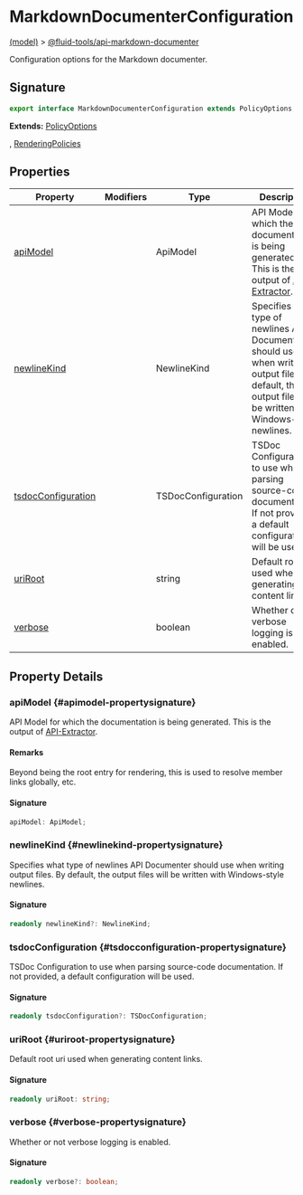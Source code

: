 
# MarkdownDocumenterConfiguration

[(model)](./index) &gt; [@fluid-tools/api-markdown-documenter](./api-markdown-documenter)

Configuration options for the Markdown documenter.

## Signature

```typescript
export interface MarkdownDocumenterConfiguration extends PolicyOptions, RenderingPolicies 
```
<b>Extends:</b> [PolicyOptions](./api-markdown-documenter/policyoptions-interface)

, [RenderingPolicies](./api-markdown-documenter/renderingpolicies-interface)


## Properties

|  Property | Modifiers | Type | Description |
|  --- | --- | --- | --- |
|  [apiModel](./api-markdown-documenter/markdowndocumenterconfiguration-interface#apimodel-propertysignature) |  | ApiModel | API Model for which the documentation is being generated. This is the output of [API-Extractor](https://api-extractor.com/)<!-- -->. |
|  [newlineKind](./api-markdown-documenter/markdowndocumenterconfiguration-interface#newlinekind-propertysignature) |  | NewlineKind | Specifies what type of newlines API Documenter should use when writing output files. By default, the output files will be written with Windows-style newlines. |
|  [tsdocConfiguration](./api-markdown-documenter/markdowndocumenterconfiguration-interface#tsdocconfiguration-propertysignature) |  | TSDocConfiguration | TSDoc Configuration to use when parsing source-code documentation. If not provided, a default configuration will be used. |
|  [uriRoot](./api-markdown-documenter/markdowndocumenterconfiguration-interface#uriroot-propertysignature) |  | string | Default root uri used when generating content links. |
|  [verbose](./api-markdown-documenter/markdowndocumenterconfiguration-interface#verbose-propertysignature) |  | boolean | Whether or not verbose logging is enabled. |

## Property Details

### apiModel {#apimodel-propertysignature}

API Model for which the documentation is being generated. This is the output of [API-Extractor](https://api-extractor.com/)<!-- -->.

#### Remarks

Beyond being the root entry for rendering, this is used to resolve member links globally, etc.

#### Signature

```typescript
apiModel: ApiModel;
```

### newlineKind {#newlinekind-propertysignature}

Specifies what type of newlines API Documenter should use when writing output files. By default, the output files will be written with Windows-style newlines.

#### Signature

```typescript
readonly newlineKind?: NewlineKind;
```

### tsdocConfiguration {#tsdocconfiguration-propertysignature}

TSDoc Configuration to use when parsing source-code documentation. If not provided, a default configuration will be used.

#### Signature

```typescript
readonly tsdocConfiguration?: TSDocConfiguration;
```

### uriRoot {#uriroot-propertysignature}

Default root uri used when generating content links.

#### Signature

```typescript
readonly uriRoot: string;
```

### verbose {#verbose-propertysignature}

Whether or not verbose logging is enabled.

#### Signature

```typescript
readonly verbose?: boolean;
```
